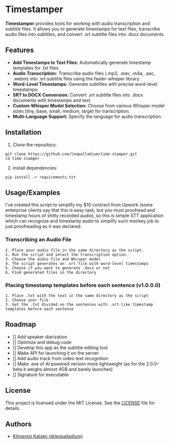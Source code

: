 
# Timestamper

**Timestamper** provides tools for working with audio transcription and subtitle files. It allows you to generate timestamps for text files, transcribe audio files into subtitles, and convert .srt subtitle files into .docx documents.


## Features

- **Add Timestamps to Text Files:** Automatically generate timestamp templates for .txt files.
- **Audio Transcription:** Transcribe audio files (.mp3, .wav, .m4a, .aac, .webm) into .srt subtitle files using the faster-whisper library.
- **Word-Level Timestamps:** Generate subtitles with precise word-level timestamps.
- **SRT to DOCX Conversion:** Convert .srt subtitle files into .docx documents with timestamps and text.
- **Custom Whisper Model Selection:** Choose from various Whisper model sizes (tiny, base, small, medium, large) for transcription.
- **Multi-Language Support:** Specify the language for audio transcription.


## Installation

1. Clone the repository:
```
git clone https://github.com/leopalladium/time-stamper.git
cd time-stamper
```
2. Install dependencies:
```
pip install -r requirements.txt
```
## Usage/Examples

I've created this script to simplify my $10 contract from Upwork (some enterprise clients say that this is easy task, but you must proofread and timestamp hours of shitty recorded audio), so this is simple STT application which can recognize and timestamp audio to simplify such monkey job to just proofreading as it was declared.

### Transcribing an Audio File
    1. Place your audio file in the same directory as the script.
    2. Run the script and select the transcription option.
    3. Choose the audio file and Whisper model
    4. The script generates an .srt file with word-level timestamps
    5. Choose if you want to generate .docx or not
    6. Find generated files in the directory

### Placing timestamp templates before each sentence (v1.0.0.0)
    1. Place .txt with the text in the same directory as the script
    2. Choose your file
    3. Get the .txt divided on the sentences with .srt-like timestamp templates before each sentence

## Roadmap
- [] Add speaker diarization
- [] Optimize and debug code
- [] Develop this app as the subtitle editing tool
- [] Make API for launching it on the server
- [] Add audio track from video text recognition
- [] Make .exe of AI powered version more lightweight (as for the 2.0.0-beta it weighs almost 4GB and barely launches)
- [] Signature for executable 

## License

This project is licensed under the MIT License. See the [LICENSE](/LICENSE) file for details.


## Authors

- [Klimentsi Katsko (@leopalladium)](https://www.github.com/leopalladium)

